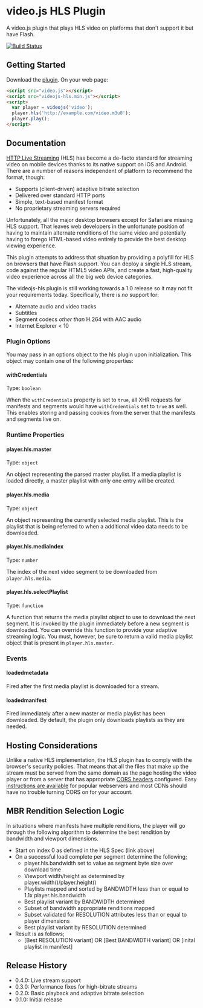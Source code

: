 # video.js HLS Plugin

A video.js plugin that plays HLS video on platforms that don't support it but have Flash.

[![Build Status](https://travis-ci.org/videojs/videojs-contrib-hls.svg?branch=master)](https://travis-ci.org/videojs/videojs-contrib-hls)

## Getting Started
Download the [plugin](https://github.com/videojs/videojs-contrib-hls/releases). On your web page:

```html
<script src="video.js"></script>
<script src="videojs-hls.min.js"></script>
<script>
  var player = videojs('video');
  player.hls('http://example.com/video.m3u8');
  player.play();
</script>
```

## Documentation
[HTTP Live Streaming](https://developer.apple.com/streaming/) (HLS) has
become a de-facto standard for streaming video on mobile devices
thanks to its native support on iOS and Android. There are a number of
reasons independent of platform to recommend the format, though:

- Supports (client-driven) adaptive bitrate selection
- Delivered over standard HTTP ports
- Simple, text-based manifest format
- No proprietary streaming servers required

Unfortunately, all the major desktop browsers except for Safari are
missing HLS support. That leaves web developers in the unfortunate
position of having to maintain alternate renditions of the same video
and potentially having to forego HTML-based video entirely to provide
the best desktop viewing experience.

This plugin attempts to address that situation by providing a polyfill
for HLS on browsers that have Flash support. You can deploy a single
HLS stream, code against the regular HTML5 video APIs, and create a
fast, high-quality video experience across all the big web device
categories.

The videojs-hls plugin is still working towards a 1.0 release so it
may not fit your requirements today. Specifically, there is _no_
support for:

- Alternate audio and video tracks
- Subtitles
- Segment codecs _other than_ H.264 with AAC audio
- Internet Explorer < 10

### Plugin Options

You may pass in an options object to the hls plugin upon initialization. This
object may contain one of the following properties:

#### withCredentials
Type: `boolean`

When the `withCredentials` property is set to `true`, all XHR requests for
manifests and segments would have `withCredentials` set to `true` as well. This
enables storing and passing cookies from the server that the manifests and
segments live on.

### Runtime Properties
#### player.hls.master
Type: `object`

An object representing the parsed master playlist. If a media playlist
is loaded directly, a master playlist with only one entry will be
created.

#### player.hls.media
Type: `object`

An object representing the currently selected media playlist. This is
the playlist that is being referred to when a additional video data
needs to be downloaded.

#### player.hls.mediaIndex
Type: `number`

The index of the next video segment to be downloaded from
`player.hls.media`.

#### player.hls.selectPlaylist
Type: `function`

A function that returns the media playlist object to use to download
the next segment. It is invoked by the plugin immediately before a new
segment is downloaded. You can override this function to provide your
adaptive streaming logic. You must, however, be sure to return a valid
media playlist object that is present in `player.hls.master`.

### Events
#### loadedmetadata

Fired after the first media playlist is downloaded for a stream.

#### loadedmanifest

Fired immediately after a new master or media playlist has been
downloaded. By default, the plugin only downloads playlists as they
are needed.

## Hosting Considerations
Unlike a native HLS implementation, the HLS plugin has to comply with
the browser's security policies. That means that all the files that
make up the stream must be served from the same domain as the page
hosting the video player or from a server that has appropriate [CORS
headers](https://developer.mozilla.org/en-US/docs/HTTP/Access_control_CORS)
configured. Easy [instructions are
available](http://enable-cors.org/server.html) for popular webservers
and most CDNs should have no trouble turning CORS on for your account.

## MBR Rendition Selection Logic
In situations where manifests have multiple renditions, the player will
go through the following algorithm to determine the best rendition by
bandwidth and viewport dimensions.

- Start on index 0 as defined in the HLS Spec (link above)
- On a successful load complete per segment determine the following;
    - player.hls.bandwidth set to value as segment byte size over download time
    - Viewport width/height as determined by player.width()/player.height()
    - Playlists mapped and sorted by BANDWIDTH less than or equal to 1.1x player.hls.bandwidth
    - Best playlist variant by BANDWIDTH determined
    - Subset of bandwidth appropriate renditions mapped
    - Subset validated for RESOLUTION attributes less than or equal to player dimensions
    - Best playlist variant by RESOLUTION determined
- Result is as follows;
    - [Best RESOLUTION variant] OR [Best BANDWIDTH variant] OR [inital playlist in manifest]

## Release History
 - 0.4.0: Live stream support
 - 0.3.0: Performance fixes for high-bitrate streams
 - 0.2.0: Basic playback and adaptive bitrate selection
 - 0.1.0: Initial release
